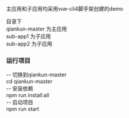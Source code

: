 主应用和子应用均采用vue-cli4脚手架创建的demo

目录下  
qiankun-master 为主应用  
sub-app1 为子应用  
sub-app2 为子应用  

### 运行项目  
-- 切换到qiankun-master  
cd qiankun-master  
-- 安装依赖  
npm run install:all  
-- 启动项目  
npm run start
